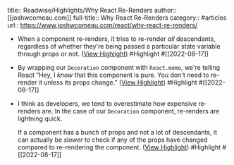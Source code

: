 title:: Readwise/Highlights/Why React Re-Renders
author:: [[joshwcomeau.com]]
full-title:: Why React Re-Renders
category:: #articles
url:: https://www.joshwcomeau.com/react/why-react-re-renders/
- When a component re-renders, it tries to re-render *all* descendants, regardless of whether they're being passed a particular state variable through props or not. ([View Highlight](https://read.readwise.io/read/01gan2qxe3hb3wz4mz4bpcc1mp)) #Highlight #[[2022-08-17]]
- By wrapping our `Decoration` component with `React.memo`, we're telling React “Hey, I *know* that this component is pure. You don't need to re-render it unless its props change.” ([View Highlight](https://read.readwise.io/read/01gan2tryshngh7xwadqapzpah)) #Highlight #[[2022-08-17]]
- I think as developers, we tend to overestimate how expensive re-renders are. In the case of our `Decoration` component, re-renders are lightning quick.
  
  If a component has a bunch of props and not a lot of descendants, it can actually be *slower* to check if any of the props have changed compared to re-rendering the component. ([View Highlight](https://read.readwise.io/read/01gan306dfy2shvqa1e8981518)) #Highlight #[[2022-08-17]]
